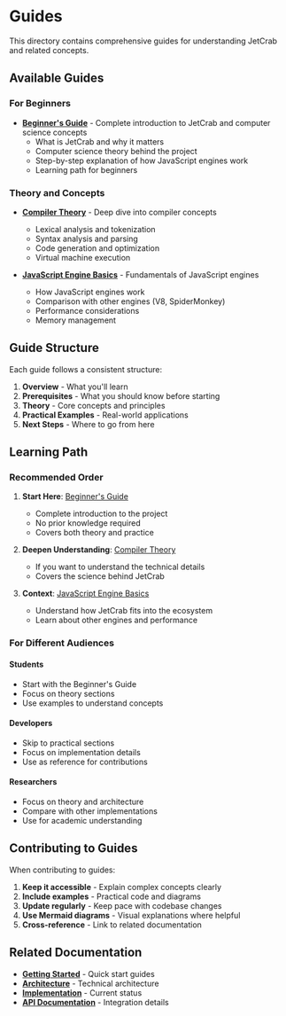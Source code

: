 # Guides

This directory contains comprehensive guides for understanding JetCrab and related concepts.

## Available Guides

### **For Beginners**
- **[Beginner's Guide](./beginners-guide.md)** - Complete introduction to JetCrab and computer science concepts
  - What is JetCrab and why it matters
  - Computer science theory behind the project
  - Step-by-step explanation of how JavaScript engines work
  - Learning path for beginners

### **Theory and Concepts**
- **[Compiler Theory](./compiler-theory.md)** - Deep dive into compiler concepts
  - Lexical analysis and tokenization
  - Syntax analysis and parsing
  - Code generation and optimization
  - Virtual machine execution

- **[JavaScript Engine Basics](./javascript-engine-basics.md)** - Fundamentals of JavaScript engines
  - How JavaScript engines work
  - Comparison with other engines (V8, SpiderMonkey)
  - Performance considerations
  - Memory management

## Guide Structure

Each guide follows a consistent structure:

1. **Overview** - What you'll learn
2. **Prerequisites** - What you should know before starting
3. **Theory** - Core concepts and principles
4. **Practical Examples** - Real-world applications
5. **Next Steps** - Where to go from here

## Learning Path

### **Recommended Order**

1. **Start Here**: [Beginner's Guide](./beginners-guide.md)
   - Complete introduction to the project
   - No prior knowledge required
   - Covers both theory and practice

2. **Deepen Understanding**: [Compiler Theory](./compiler-theory.md)
   - If you want to understand the technical details
   - Covers the science behind JetCrab

3. **Context**: [JavaScript Engine Basics](./javascript-engine-basics.md)
   - Understand how JetCrab fits into the ecosystem
   - Learn about other engines and performance

### **For Different Audiences**

#### **Students**
- Start with the Beginner's Guide
- Focus on theory sections
- Use examples to understand concepts

#### **Developers**
- Skip to practical sections
- Focus on implementation details
- Use as reference for contributions

#### **Researchers**
- Focus on theory and architecture
- Compare with other implementations
- Use for academic understanding

## Contributing to Guides

When contributing to guides:

1. **Keep it accessible** - Explain complex concepts clearly
2. **Include examples** - Practical code and diagrams
3. **Update regularly** - Keep pace with codebase changes
4. **Use Mermaid diagrams** - Visual explanations where helpful
5. **Cross-reference** - Link to related documentation

## Related Documentation

- **[Getting Started](../getting-started/)** - Quick start guides
- **[Architecture](../architecture/)** - Technical architecture
- **[Implementation](../implementation/)** - Current status
- **[API Documentation](../api/)** - Integration details 